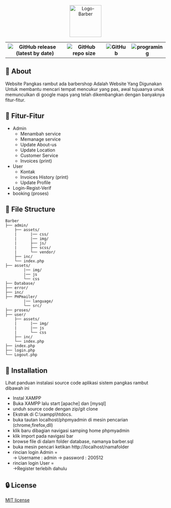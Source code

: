 <p align="center">
  <img src="https://github.com/Denngrh/Barber-ujikom/assets/112230212/83986cfc-2397-42fd-9626-06a9df793476" alt="Logo-Barber" style="width: 100px;">
</p>
   <div align="center">
    <table>
        <th><img alt="GitHub release (latest by date)" src="https://img.shields.io/github/v/release/Denngrh/Barber-ujikom"></th>
        <th><img alt="GitHub repo size" src="https://img.shields.io/github/repo-size/Denngrh/Barber-ujikom"></th>
        <th><img alt="GitHub" src="https://img.shields.io/github/license/Denngrh/Barber-ujikom"></th>
        <th><img src="https://img.shields.io/badge/Programing%20Language-php-blue" alt="programing"></th>
    </table>
   </div>
   
##  :beginner: About
Website Pangkas rambut ada barbershop Adalah Website Yang Digunakan Untuk membantu mencari tempat mencukur yang pas, awal tujuaanya unuk memunculkan di google maps yang telah dikembangkan dengan banyaknya fitur-fitur.

## :ledger: Fitur-Fitur
- Admin
    - Menambah service
    - Memanage service
    - Update About-us
    - Update Location
    - Customer Service
    - Invoices (print)
- User
    - Kontak
    - Invoices History (print)
    - Update Profile
- Login-Regist-Verif
- booking (proses)

##  :file_folder: File Structure
```
Barber
├── admin/
    ├── assets/
    |      |── css/
    |      |── img/
    |      ├── js/
    |      ├── scss/ 
    |      └── vendor/
    ├── inc/     
    └── index.php 
├── assets/
        |── img/
        |── js
        └── css
├── Database/
├── error/
├── inc/
├── PHPmailer/
        |── language/
        └── src/
├── proses/
├── user/
    ├── assets/
    |      |── img/
    |      |── js 
    |      └── css
    ├── inc/     
    └── index.php 
├── index.php
├── login.php
└── Logout.php
```
## :electric_plug: Installation
Lihat panduan instalasi source code aplikasi sistem pangkas rambut dibawah ini

- Instal XAMPP
- Buka XAMPP lalu start [apache] dan [mysql]
- unduh source code dengan zip/git clone
- Ekstrak di C:\xampp\htdocs.
- buka tautan localhost/phpmyadmin di mesin pencarian (chrome,firefox,dll)
- klik baru dibagian navigasi samping home phpmyadmin
- klik import pada navigasi bar
- browse file di dalam folder database, namanya barber.sql
- buka mesin pencari ketikan http://localhost/namafolder
- rincian login Admin = <br>
 -> Username : admin 
  -> password : 200512
- rincian login User = <br>
 ->Register terlebih dahulu
		
##  :lock: License
[MIT license](https://opensource.org/licenses/MIT)
